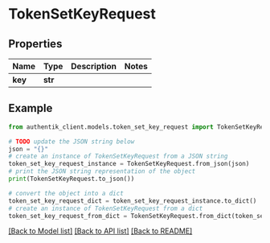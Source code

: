 # TokenSetKeyRequest


## Properties

Name | Type | Description | Notes
------------ | ------------- | ------------- | -------------
**key** | **str** |  | 

## Example

```python
from authentik_client.models.token_set_key_request import TokenSetKeyRequest

# TODO update the JSON string below
json = "{}"
# create an instance of TokenSetKeyRequest from a JSON string
token_set_key_request_instance = TokenSetKeyRequest.from_json(json)
# print the JSON string representation of the object
print(TokenSetKeyRequest.to_json())

# convert the object into a dict
token_set_key_request_dict = token_set_key_request_instance.to_dict()
# create an instance of TokenSetKeyRequest from a dict
token_set_key_request_from_dict = TokenSetKeyRequest.from_dict(token_set_key_request_dict)
```
[[Back to Model list]](../README.md#documentation-for-models) [[Back to API list]](../README.md#documentation-for-api-endpoints) [[Back to README]](../README.md)


